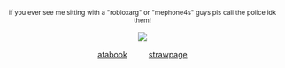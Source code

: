 </div>

<div align="center">
  


<sub>if you ever see me sitting with a "robloxarg" or "mephone4s" guys pls call the police idk them!</sub> 

![](https://files.catbox.moe/1fbbwz.png)







[atabook](https://hermes.atabook.org)ㅤㅤㅤ[strawpage](https://messengerofthegods.straw.page)


</div>

